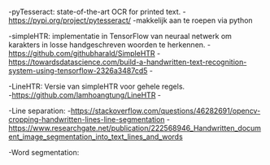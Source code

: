 -pyTesseract: state-of-the-art OCR for printed text.
	-https://pypi.org/project/pytesseract/
	-makkelijk aan te roepen via python

-simpleHTR: implementatie in TensorFlow van neuraal netwerk om karakters in losse handgeschreven woorden te herkennen.
	-https://github.com/githubharald/SimpleHTR
	-https://towardsdatascience.com/build-a-handwritten-text-recognition-system-using-tensorflow-2326a3487cd5
	-

-LineHTR: Versie van simpleHTR voor gehele regels.	
	-https://github.com/lamhoangtung/LineHTR
	-

-Line separation:
	-https://stackoverflow.com/questions/46282691/opencv-cropping-handwritten-lines-line-segmentation
	-https://www.researchgate.net/publication/222568946_Handwritten_document_image_segmentation_into_text_lines_and_words

-Word segmentation: